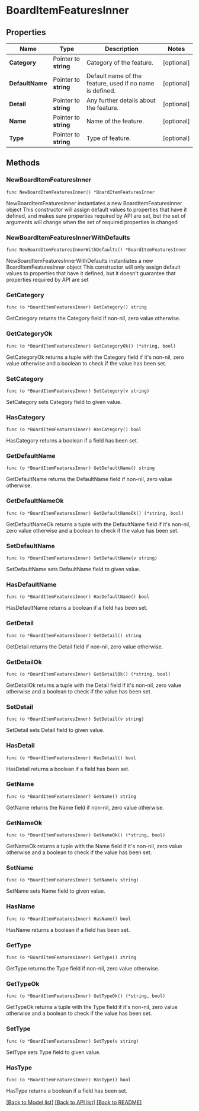 <!--
Copyright (C) 2020-2023 Arm Limited or its affiliates and Contributors. All rights reserved.
SPDX-License-Identifier: Apache-2.0
-->
# BoardItemFeaturesInner

## Properties

Name | Type | Description | Notes
------------ | ------------- | ------------- | -------------
**Category** | Pointer to **string** | Category of the feature. | [optional] 
**DefaultName** | Pointer to **string** | Default name of the feature, used if no name is defined. | [optional] 
**Detail** | Pointer to **string** | Any further details about the feature. | [optional] 
**Name** | Pointer to **string** | Name of the feature. | [optional] 
**Type** | Pointer to **string** | Type of feature. | [optional] 

## Methods

### NewBoardItemFeaturesInner

`func NewBoardItemFeaturesInner() *BoardItemFeaturesInner`

NewBoardItemFeaturesInner instantiates a new BoardItemFeaturesInner object
This constructor will assign default values to properties that have it defined,
and makes sure properties required by API are set, but the set of arguments
will change when the set of required properties is changed

### NewBoardItemFeaturesInnerWithDefaults

`func NewBoardItemFeaturesInnerWithDefaults() *BoardItemFeaturesInner`

NewBoardItemFeaturesInnerWithDefaults instantiates a new BoardItemFeaturesInner object
This constructor will only assign default values to properties that have it defined,
but it doesn't guarantee that properties required by API are set

### GetCategory

`func (o *BoardItemFeaturesInner) GetCategory() string`

GetCategory returns the Category field if non-nil, zero value otherwise.

### GetCategoryOk

`func (o *BoardItemFeaturesInner) GetCategoryOk() (*string, bool)`

GetCategoryOk returns a tuple with the Category field if it's non-nil, zero value otherwise
and a boolean to check if the value has been set.

### SetCategory

`func (o *BoardItemFeaturesInner) SetCategory(v string)`

SetCategory sets Category field to given value.

### HasCategory

`func (o *BoardItemFeaturesInner) HasCategory() bool`

HasCategory returns a boolean if a field has been set.

### GetDefaultName

`func (o *BoardItemFeaturesInner) GetDefaultName() string`

GetDefaultName returns the DefaultName field if non-nil, zero value otherwise.

### GetDefaultNameOk

`func (o *BoardItemFeaturesInner) GetDefaultNameOk() (*string, bool)`

GetDefaultNameOk returns a tuple with the DefaultName field if it's non-nil, zero value otherwise
and a boolean to check if the value has been set.

### SetDefaultName

`func (o *BoardItemFeaturesInner) SetDefaultName(v string)`

SetDefaultName sets DefaultName field to given value.

### HasDefaultName

`func (o *BoardItemFeaturesInner) HasDefaultName() bool`

HasDefaultName returns a boolean if a field has been set.

### GetDetail

`func (o *BoardItemFeaturesInner) GetDetail() string`

GetDetail returns the Detail field if non-nil, zero value otherwise.

### GetDetailOk

`func (o *BoardItemFeaturesInner) GetDetailOk() (*string, bool)`

GetDetailOk returns a tuple with the Detail field if it's non-nil, zero value otherwise
and a boolean to check if the value has been set.

### SetDetail

`func (o *BoardItemFeaturesInner) SetDetail(v string)`

SetDetail sets Detail field to given value.

### HasDetail

`func (o *BoardItemFeaturesInner) HasDetail() bool`

HasDetail returns a boolean if a field has been set.

### GetName

`func (o *BoardItemFeaturesInner) GetName() string`

GetName returns the Name field if non-nil, zero value otherwise.

### GetNameOk

`func (o *BoardItemFeaturesInner) GetNameOk() (*string, bool)`

GetNameOk returns a tuple with the Name field if it's non-nil, zero value otherwise
and a boolean to check if the value has been set.

### SetName

`func (o *BoardItemFeaturesInner) SetName(v string)`

SetName sets Name field to given value.

### HasName

`func (o *BoardItemFeaturesInner) HasName() bool`

HasName returns a boolean if a field has been set.

### GetType

`func (o *BoardItemFeaturesInner) GetType() string`

GetType returns the Type field if non-nil, zero value otherwise.

### GetTypeOk

`func (o *BoardItemFeaturesInner) GetTypeOk() (*string, bool)`

GetTypeOk returns a tuple with the Type field if it's non-nil, zero value otherwise
and a boolean to check if the value has been set.

### SetType

`func (o *BoardItemFeaturesInner) SetType(v string)`

SetType sets Type field to given value.

### HasType

`func (o *BoardItemFeaturesInner) HasType() bool`

HasType returns a boolean if a field has been set.


[[Back to Model list]](../README.md#documentation-for-models) [[Back to API list]](../README.md#documentation-for-api-endpoints) [[Back to README]](../README.md)



